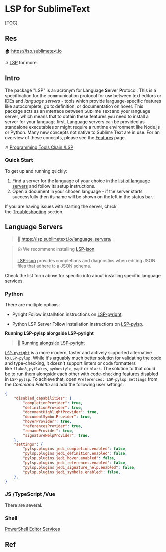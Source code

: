 # LSP for SublimeText

[TOC]



## Res
🏠 https://lsp.sublimetext.io

↗ [LSP](../../../LSP.md) for more.



## Intro
The package "LSP" is an acronym for **L**anguage **S**erver **P**rotocol. This is a specification for the communication protocol for use between text editors or IDEs and _language servers_ - tools which provide language-specific features like autocomplete, go to definition, or documentation on hover. This package acts as an interface between Sublime Text and your language server, which means that to obtain these features you need to install a server for your language first. Language servers can be provided as standalone executables or might require a runtime environment like Node.js or Python. Many new concepts not native to Sublime Text are in use. For an overview of these concepts, please see the [Features](https://lsp.sublimetext.io/features/) page.

↗ [Programming Tools Chain /LSP](../../../LSP.md)


### Quick Start
To get up and running quickly:
1. Find a server for the language of your choice in the [list of language servers](https://lsp.sublimetext.io/language_servers/) and follow its setup instructions.
2. Open a document in your chosen language - if the server starts successfully then its name will be shown on the left in the status bar.

If you are having issues with starting the server, check the [Troubleshooting](https://lsp.sublimetext.io/troubleshooting/) section.



## Language Servers
> 🔗 https://lsp.sublimetext.io/language_servers/

> 👍 We recommend installing [LSP-json](https://packagecontrol.io/packages/LSP-json).
> 
> [LSP-json](https://packagecontrol.io/packages/LSP-json) provides completions and diagnostics when editing JSON files that adhere to a JSON schema.

Check the list form above for specific info about installing specific language services. 


### Python
There are multiple options:

- Pyright
Follow installation instructions on [LSP-pyright](https://github.com/sublimelsp/LSP-pyright).

- Python LSP Server
Follow installation instructions on [LSP-pylsp](https://github.com/sublimelsp/LSP-pylsp).


**Running LSP-pylsp alongside LSP-pyright**

> 🔗 [Running alongside LSP-pyright](https://github.com/sublimelsp/LSP-pylsp#running-alongside-lsp-pyright)

[`LSP-pyright`](https://packagecontrol.io/packages/LSP-pyright) is a more modern, faster and actively supported alternative to `LSP-pylsp`. While it's arguably much better solution for validating the code and type-checking, it doesn't support linters or code formatters like `flake8`, `pyflakes`, `pydocstyle`, `yapf` or `black`. The solution to that could be to run them alongside each other with code-checking features disabled in `LSP-pylsp`. To achieve that, open `Preferences: LSP-pylsp Settings` from the _Command Palette_ and add the following user settings:
```json
{
    "disabled_capabilities": {
        "completionProvider": true,
        "definitionProvider": true,
        "documentHighlightProvider": true,
        "documentSymbolProvider": true,
        "hoverProvider": true,
        "referencesProvider": true,
        "renameProvider": true,
        "signatureHelpProvider": true,
    },
    "settings": {
        "pylsp.plugins.jedi_completion.enabled": false,
        "pylsp.plugins.jedi_definition.enabled": false,
        "pylsp.plugins.jedi_hover.enabled": false,
        "pylsp.plugins.jedi_references.enabled": false,
        "pylsp.plugins.jedi_signature_help.enabled": false,
        "pylsp.plugins.jedi_symbols.enabled": false,
    },
}
```


### JS /TypeScript /Vue
There are several.


### Shell
[PowerShell Editor Services](https://github.com/PowerShell/PowerShellEditorServices)



## Ref

